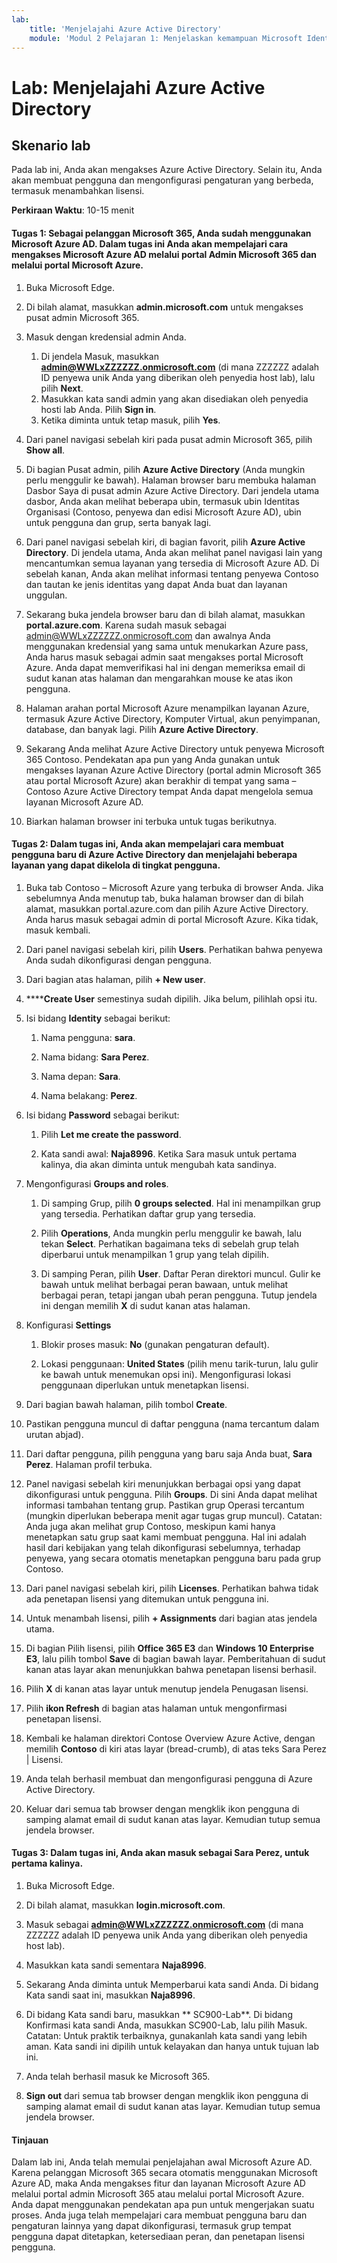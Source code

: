 ```yaml
---
lab:
    title: 'Menjelajahi Azure Active Directory'
    module: 'Modul 2 Pelajaran 1: Menjelaskan kemampuan Microsoft Identity dan solusi manajemen akses: Menjelajahi jenis layanan dan identitas Microsoft Azure AD'
---
```


# Lab: Menjelajahi Azure Active Directory

## Skenario lab

Pada lab ini, Anda akan mengakses Azure Active Directory.  Selain itu, Anda akan membuat pengguna dan mengonfigurasi pengaturan yang berbeda, termasuk menambahkan lisensi.  



**Perkiraan Waktu**: 10-15 menit

#### Tugas 1:  Sebagai pelanggan Microsoft 365, Anda sudah menggunakan Microsoft Azure AD.  Dalam tugas ini Anda akan mempelajari cara mengakses Microsoft Azure AD melalui portal Admin Microsoft 365 dan melalui portal Microsoft Azure.

1. Buka Microsoft Edge.

2. Di bilah alamat, masukkan **admin.microsoft.com** untuk mengakses pusat admin Microsoft 365.

3. Masuk dengan kredensial admin Anda. 
    1. Di jendela Masuk, masukkan **admin@WWLxZZZZZZ.onmicrosoft.com** (di mana ZZZZZZ adalah ID penyewa unik Anda yang diberikan oleh penyedia host lab), lalu pilih **Next**.
    1. Masukkan kata sandi admin yang akan disediakan oleh penyedia hosti lab Anda. Pilih **Sign in**.
    1. Ketika diminta untuk tetap masuk, pilih **Yes**.

4. Dari panel navigasi sebelah kiri pada pusat admin Microsoft 365, pilih **Show all**.

5. Di bagian Pusat admin, pilih **Azure Active Directory** (Anda mungkin perlu menggulir ke bawah).  Halaman browser baru membuka halaman Dasbor Saya di pusat admin Azure Active Directory. Dari jendela utama dasbor, Anda akan melihat beberapa ubin, termasuk ubin Identitas Organisasi (Contoso, penyewa dan edisi Microsoft Azure AD), ubin untuk pengguna dan grup, serta banyak lagi.

6. Dari panel navigasi sebelah kiri, di bagian favorit, pilih **Azure Active Directory**.  Di jendela utama, Anda akan melihat panel navigasi lain yang mencantumkan semua layanan yang tersedia di Microsoft Azure AD. Di sebelah kanan, Anda akan melihat informasi tentang penyewa Contoso dan tautan ke jenis identitas yang dapat Anda buat dan layanan unggulan.  

7. Sekarang buka jendela browser baru dan di bilah alamat, masukkan **portal.azure.com**.  Karena sudah masuk sebagai admin@WWLxZZZZZZ.onmicrosoft.com dan awalnya Anda menggunakan kredensial yang sama untuk menukarkan Azure pass, Anda harus masuk sebagai admin saat mengakses portal Microsoft Azure.  Anda dapat memverifikasi hal ini dengan memeriksa email di sudut kanan atas halaman dan mengarahkan mouse ke atas ikon pengguna.

8. Halaman arahan portal Microsoft Azure menampilkan layanan Azure, termasuk Azure Active Directory, Komputer Virtual, akun penyimpanan, database, dan banyak lagi.  Pilih **Azure Active Directory**.  

9. Sekarang Anda melihat Azure Active Directory untuk penyewa Microsoft 365 Contoso.    Pendekatan apa pun yang Anda gunakan untuk mengakses layanan Azure Active Directory (portal admin Microsoft 365 atau portal Microsoft Azure) akan berakhir di tempat yang sama – Contoso Azure Active Directory tempat Anda dapat mengelola semua layanan Microsoft Azure AD.

10. Biarkan halaman browser ini terbuka untuk tugas berikutnya.


#### Tugas 2:  Dalam tugas ini, Anda akan mempelajari cara membuat pengguna baru di Azure Active Directory dan menjelajahi beberapa layanan yang dapat dikelola di tingkat pengguna.

1. Buka tab Contoso – Microsoft Azure yang terbuka di browser Anda. Jika sebelumnya Anda menutup tab, buka halaman browser dan di bilah alamat, masukkan portal.azure.com dan pilih Azure Active Directory.  Anda harus masuk sebagai admin di portal Microsoft Azure. Kika tidak, masuk kembali.

2. Dari panel navigasi sebelah kiri, pilih **Users**.  Perhatikan bahwa penyewa Anda sudah dikonfigurasi dengan pengguna.

3. Dari bagian atas halaman, pilih **+ New user**.

4. ******Create User** semestinya sudah dipilih. Jika belum, pilihlah opsi itu.

5. Isi bidang **Identity** sebagai berikut:

    1. Nama pengguna: **sara**.

    2. Nama bidang: **Sara Perez**.

    3. Nama depan: **Sara**.

    4. Nama belakang: **Perez**.

6. Isi bidang **Password** sebagai berikut:

    1. Pilih **Let me create the password**.

    1. Kata sandi awal: **Naja8996**. Ketika Sara masuk untuk pertama kalinya, dia akan diminta untuk mengubah kata sandinya.

7. Mengonfigurasi **Groups and roles**.

    1. Di samping Grup, pilih **0 groups selected**.  Hal ini menampilkan grup yang tersedia.  Perhatikan daftar grup yang tersedia.

    2. Pilih **Operations**, Anda mungkin perlu menggulir ke bawah, lalu tekan **Select**. Perhatikan bagaimana teks di sebelah grup telah diperbarui untuk menampilkan 1 grup yang telah dipilih.  

    3. Di samping Peran, pilih **User**. Daftar Peran direktori muncul.  Gulir ke bawah untuk melihat berbagai peran bawaan, untuk melihat berbagai peran, tetapi jangan ubah peran pengguna.  Tutup jendela ini dengan memilih **X** di sudut kanan atas halaman.

8. Konfigurasi **Settings**

    1. Blokir proses masuk:  **No** (gunakan pengaturan default).

    1. Lokasi penggunaan: **United States** (pilih menu tarik-turun, lalu gulir ke bawah untuk menemukan opsi ini).  Mengonfigurasi lokasi penggunaan diperlukan untuk menetapkan lisensi.

9. Dari bagian bawah halaman, pilih tombol **Create**.

10. Pastikan pengguna muncul di daftar pengguna (nama tercantum dalam urutan abjad).

11. Dari daftar pengguna, pilih pengguna yang baru saja Anda buat, **Sara Perez**.  Halaman profil terbuka.

12. Panel navigasi sebelah kiri menunjukkan berbagai opsi yang dapat dikonfigurasi untuk pengguna.  Pilih **Groups**.  Di sini Anda dapat melihat informasi tambahan tentang grup.  Pastikan grup Operasi tercantum (mungkin diperlukan beberapa menit agar tugas grup muncul).  Catatan:  Anda juga akan melihat grup Contoso, meskipun kami hanya menetapkan satu grup saat kami membuat pengguna.  Hal ini adalah hasil dari kebijakan yang telah dikonfigurasi sebelumnya, terhadap penyewa, yang secara otomatis menetapkan pengguna baru pada grup Contoso.

13. Dari panel navigasi sebelah kiri, pilih **Licenses**.  Perhatikan bahwa tidak ada penetapan lisensi yang ditemukan untuk pengguna ini.  

14. Untuk menambah lisensi, pilih **+ Assignments** dari bagian atas jendela utama.

15. Di bagian Pilih lisensi, pilih **Office 365 E3** dan **Windows 10 Enterprise E3**, lalu pilih tombol **Save** di bagian bawah layar. Pemberitahuan di sudut kanan atas layar akan menunjukkan bahwa penetapan lisensi berhasil.

16. Pilih **X** di kanan atas layar untuk menutup jendela Penugasan lisensi.

17. Pilih **ikon Refresh** di bagian atas halaman untuk mengonfirmasi penetapan lisensi.

18. Kembali ke halaman direktori Contose Overview Azure Active, dengan memilih **Contoso** di kiri atas layar (bread-crumb), di atas teks Sara Perez | Lisensi.

19. Anda telah berhasil membuat dan mengonfigurasi pengguna di Azure Active Directory.

20.	Keluar dari semua tab browser dengan mengklik ikon pengguna di samping alamat email di sudut kanan atas layar. Kemudian tutup semua jendela browser.

#### Tugas 3:  Dalam tugas ini, Anda akan masuk sebagai Sara Perez, untuk pertama kalinya.

1. Buka Microsoft Edge.

2. Di bilah alamat, masukkan **login.microsoft.com**.

3. Masuk sebagai **admin@WWLxZZZZZZ.onmicrosoft.com** (di mana ZZZZZZ adalah ID penyewa unik Anda yang diberikan oleh penyedia host lab).

4. Masukkan kata sandi sementara **Naja8996**.

5. Sekarang Anda diminta untuk Memperbarui kata sandi Anda. Di bidang Kata sandi saat ini, masukkan **Naja8996**.

6. Di bidang Kata sandi baru, masukkan ** SC900-Lab**.  Di bidang Konfirmasi kata sandi Anda, masukkan SC900-Lab, lalu pilih Masuk. Catatan: Untuk praktik terbaiknya, gunakanlah kata sandi yang lebih aman. Kata sandi ini dipilih untuk kelayakan dan hanya untuk tujuan lab ini.

7. Anda telah berhasil masuk ke Microsoft 365.

8. **Sign out** dari semua tab browser dengan mengklik ikon pengguna di samping alamat email di sudut kanan atas layar. Kemudian tutup semua jendela browser.



#### Tinjauan
Dalam lab ini, Anda telah memulai penjelajahan awal Microsoft Azure AD. Karena pelanggan Microsoft 365 secara otomatis menggunakan Microsoft Azure AD, maka Anda mengakses fitur dan layanan Microsoft Azure AD melalui portal admin Microsoft 365 atau melalui portal Microsoft Azure.  Anda dapat menggunakan pendekatan apa pun untuk mengerjakan suatu proses.  Anda juga telah mempelajari cara membuat pengguna baru dan pengaturan lainnya yang dapat dikonfigurasi, termasuk grup tempat pengguna dapat ditetapkan, ketersediaan peran, dan penetapan lisensi pengguna.


